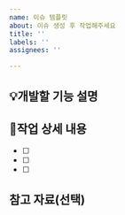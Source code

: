 ```yaml
---
name: 이슈 템플릿
about: 이슈 생성 후 작업해주세요
title: ''
labels: ''
assignees: ''

---
```


## 💡개발할 기능 설명  


## 📝작업 상세 내용
- [ ]
- [ ]
- [ ]

## 참고 자료(선택)
